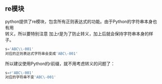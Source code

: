 ## re模块
python提供了re模块，包含所有正则表达式的功能。由于Python的字符串本身也有用\
转义，所以要特别注意
加上r是为了防止转义，加上后就会保持字符串本身的样子。
```python
s='ABC\\-001'
对应的正则表达式字符串会变成'ABC\-001'
```
所以建议使用Python的r前缀，就不用考虑转义的问题了：
```python
s=r'ABC\-001'
对应的字符串不变'ABC\-001'
```